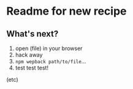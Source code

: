 # Readme for new recipe

## What's next?

1. open (file) in your browser
2. hack away
3. `npm wepback path/to/file`...
4. test test test!

(etc)
